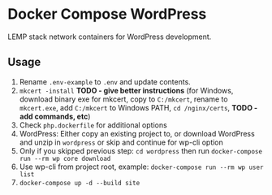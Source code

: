 # Docker Compose WordPress

LEMP stack network containers for WordPress development.

## Usage

1. Rename `.env-example` to `.env` and update contents.
2. `mkcert -install` **TODO - give better instructions** (for Windows, download binary exe for mkcert, copy to `C:/mkcert`, rename to `mkcert.exe`, add `C:/mkcert` to Windows PATH, `cd /nginx/certs`, **TODO - add commands, etc**)
3. Check `php.dockerfile` for additional options
4. WordPress: Either copy an existing project to, or download WordPress and unzip in `wordpress` or skip and continue for wp-cli option
5. Only if you skipped previous step: `cd wordpress` then run `docker-compose run --rm wp core download`
6. Use wp-cli from project root, example: `docker-compose run --rm wp user list`
7. `docker-compose up -d --build site`
